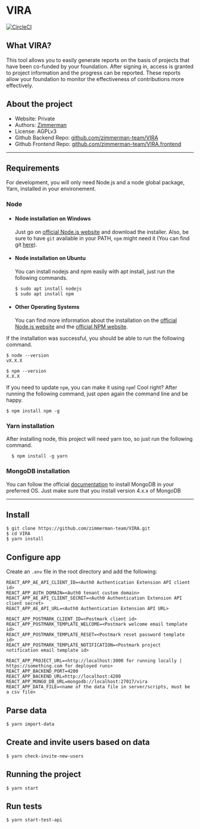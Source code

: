 # VIRA

[![CircleCI](https://circleci.com/gh/zimmerman-team/VIRA.svg?style=svg&circle-token=f1c9c39b17f9c53166ffa2440e707cd75aaab5d5)](https://circleci.com/gh/zimmerman-team/VIRA)

## What VIRA?

This tool allows you to easily generate reports on the basis of projects that have been co-funded by your foundation. After signing in, access is granted to project information and the progress can be reported. These reports allow your foundation to monitor the effectiveness of contributions more effectively.

## About the project

- Website: Private
- Authors: <a href="https://www.zimmerman.team" target="_blank">Zimmerman</a>
- License: AGPLv3
- Github Backend Repo: <a href="https://github.com/zimmerman-team/VIRA" target="_blank">github.com/zimmerman-team/VIRA</a>
- Github Frontend Repo: <a href="https://github.com/zimmerman-team/VIRA.frontend" target="_blank">github.com/zimmerman-team/VIRA.frontend</a>

---

## Requirements

For development, you will only need Node.js and a node global package, Yarn, installed in your environement.

### Node

- #### Node installation on Windows

  Just go on [official Node.js website](https://nodejs.org/) and download the installer.
  Also, be sure to have `git` available in your PATH, `npm` might need it (You can find git [here](https://git-scm.com/)).

- #### Node installation on Ubuntu

  You can install nodejs and npm easily with apt install, just run the following commands.

      $ sudo apt install nodejs
      $ sudo apt install npm

- #### Other Operating Systems
  You can find more information about the installation on the [official Node.js website](https://nodejs.org/) and the [official NPM website](https://npmjs.org/).

If the installation was successful, you should be able to run the following command.

    $ node --version
    vX.X.X

    $ npm --version
    X.X.X

If you need to update `npm`, you can make it using `npm`! Cool right? After running the following command, just open again the command line and be happy.

    $ npm install npm -g

###

### Yarn installation

After installing node, this project will need yarn too, so just run the following command.

      $ npm install -g yarn

###

### MongoDB installation

You can follow the official [documentation](https://docs.mongodb.com/manual/installation/#mongodb-community-edition-installation-tutorials) to install MongoDB in your preferred OS.
Just make sure that you install version 4.x.x of MongoDB

---

## Install

    $ git clone https://github.com/zimmerman-team/VIRA.git
    $ cd VIRA
    $ yarn install

## Configure app

Create an `.env` file in the root directory and add the following:

```
REACT_APP_AE_API_CLIENT_ID=<Auth0 Authentication Extension API client id>
REACT_APP_AUTH_DOMAIN=<Auth0 tenant custom domain>
REACT_APP_AE_API_CLIENT_SECRET=<Auth0 Authentication Extension API client secret>
REACT_APP_AE_API_URL=<Auth0 Authentication Extension API URL>

REACT_APP_POSTMARK_CLIENT_ID=<Postmark client id>
REACT_APP_POSTMARK_TEMPLATE_WELCOME=<Postmark welcome email template id>
REACT_APP_POSTMARK_TEMPLATE_RESET=<Postmark reset password template id>
REACT_APP_POSTMARK_TEMPLATE_NOTIFICATION=<Postmark project notification email template id>

REACT_APP_PROJECT_URL=<http://localhost:3000 for running locally | https://something.com for deployed runs>
REACT_APP_BACKEND_PORT=4200
REACT_APP_BACKEND_URL=http://localhost:4200
REACT_APP_MONGO_DB_URL=mongodb://localhost:27017/vira
REACT_APP_DATA_FILE=<name of the data file in server/scripts, must be a csv file>
```

## Parse data

    $ yarn import-data

## Create and invite users based on data

    $ yarn check-invite-new-users

## Running the project

    $ yarn start

## Run tests

    $ yarn start-test-api
